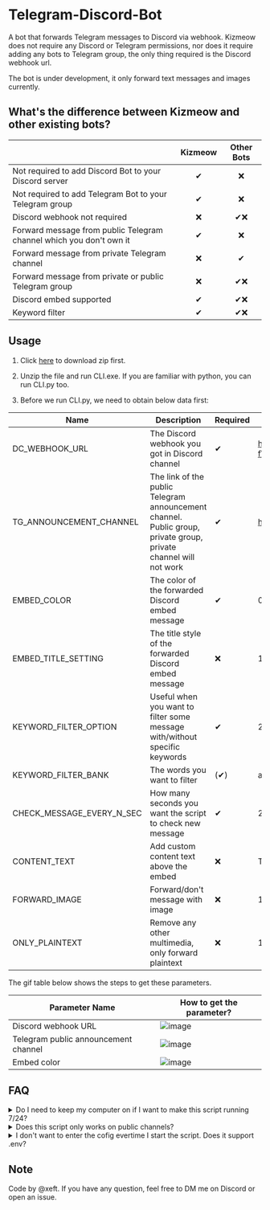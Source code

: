 # Telegram-Discord-Bot
A bot that forwards Telegram messages to Discord via webhook. Kizmeow does not require any Discord or Telegram permissions, nor does it require adding any bots to Telegram group, the only thing required is the Discord webhook url.

The bot is under development, it only forward text messages and images currently. 

What's the difference between Kizmeow and other existing bots?
-----------------

|                                                                   | Kizmeow | Other Bots |
|-------------------------------------------------------------------|:-------:|:----------:|
|Not required to add Discord Bot to your Discord server             |   ✔    |     ❌     |
|Not required to add Telegram Bot to your Telegram group            |   ✔    |     ❌     |
|Discord webhook not required                                       |   ❌   |    ✔❌    |
|Forward message from public Telegram channel which you don't own it|   ✔    |     ❌     |
|Forward message from private Telegram channel                      |   ❌   |     ✔      |
|Forward message from private or public Telegram group              |   ❌   |     ✔❌   |
|Discord embed supported                                            |   ✔    |    ✔❌    |
|Keyword filter                                                     |   ✔    |    ✔❌    |

Usage
-----------------

1. Click [here](https://github.com/Xeift/Kizmeow-Telegram-Discord-Bot/archive/refs/heads/main.zip) to download zip first.

2. Unzip the file and run CLI.exe. If you are familiar with python, you can run CLI.py too.

3. Before we run CLI.py, we need to obtain below data first:

|       Name                           | Description | Required | Example |
|--------------------------------------|-------------|----------|---------|
| DC_WEBHOOK_URL                       | The Discord webhook you got in Discord channel                                                                   |    ✔    | https://discord.com/api/webhooks/1322806255961509930/Bhz0Q2mv6rz9gXclYAFSl7tvbqdhhbEr3no6WY6o-fWwa6rp5Mg8t_EbtvIjnuR6lb3u |
| TG_ANNOUNCEMENT_CHANNEL              | The link of the public Telegram announcement channel. Public group, private group, private channel will not work |    ✔    | https://t.me/dsafdsfa3243 |
| EMBED_COLOR                          | The color of the forwarded Discord embed message                                                                 |    ✔    | 0xe8006f |
| EMBED_TITLE_SETTING                  | The title style of the forwarded Discord embed message                                                           |    ❌   | 1 |
| KEYWORD_FILTER_OPTION                | Useful when you want to filter some message with/without specific keywords                                       |    ✔    | 2 |
| KEYWORD_FILTER_BANK                  | The words you want to filter                                                                                     |    (✔)  | ant,bear,cat |
| CHECK_MESSAGE_EVERY_N_SEC            | How many seconds you want the script to check new message                                                        |    ✔    | 20 |
| CONTENT_TEXT                         | Add custom content text above the embed                                                                          |    ❌   | This message is forward from Telegram =w= |
| FORWARD_IMAGE                        | Forward/don't message with image                                                                                 |    ❌   | 1 |
| ONLY_PLAINTEXT                       | Remove any other multimedia, only forward plaintext                                                              |    ❌   | 1 |

The gif table below shows the steps to get these parameters.

|               Parameter Name               |                                 How to get the parameter?                                 |
|--------------------------------------------|-------------------------------------------------------------------------------------------|
|             Discord webhook URL            | ![image](https://github.com/user-attachments/assets/9798b6ea-9be7-40b5-8169-87e3445d1c8d) |
|    Telegram public announcement channel    | ![image](https://github.com/user-attachments/assets/98f40aad-471c-42bf-b2c6-038fcc639e77) |
|                Embed color                 | ![image](https://github.com/user-attachments/assets/d072d6d9-22e1-412d-8278-7a6676e7feb0) |



FAQ
-----------------

<details>
<summary>Do I need to keep my computer on if I want to make this script running 7/24?</summary>
Yes.
</details>

<details>
<summary>Does this script only works on public channels?</summary>
Yes. This script does *not* works in group(private/public), channel(private). The purpose of this script is *forward message in a public Telegram channel which you don't own it to a Discord server which only requires manage webhook permission*. If you are the admin of both Telegram group and Discord channel, you can try [IFTTT](https://ifttt.com/explore), it's much more easier to set up.
</details>

<details>
<summary>I don't want to enter the cofig evertime I start the script. Does it support .env?</summary>
Yes. You can create a .env file and put the cofig in it. See [.env.example](https://github.com/Xeift/Telegram-Discord-Bot/blob/main/.env.example) for actual format and fields. 
</details>

Note
-----------------
Code by @xeft. If you have any question, feel free to DM me on Discord or open an issue.

